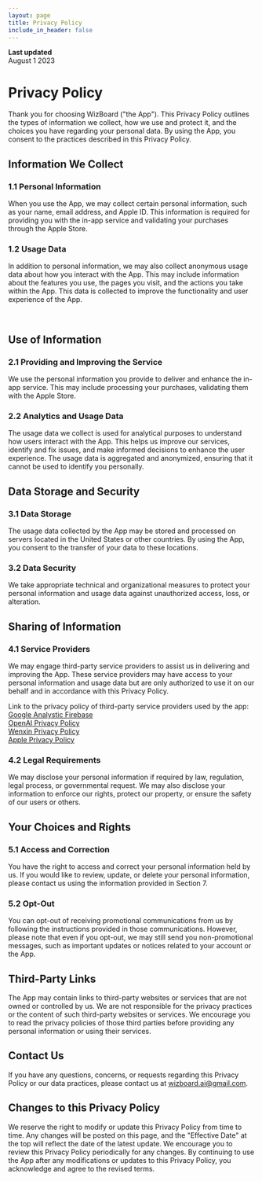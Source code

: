 ```yaml
---
layout: page
title: Privacy Policy
include_in_header: false
---
```


**Last updated**  
August 1 2023

# Privacy Policy
Thank you for choosing WizBoard  ("the App"). This Privacy Policy outlines the types of information we collect, how we use and protect it, and the choices you have regarding your personal data. By using the App, you consent to the practices described in this Privacy Policy.
<br>

## Information We Collect
### 1.1 Personal Information
When you use the App, we may collect certain personal information, such as your name, email address, and Apple ID. This information is required for providing you with the in-app service and validating your purchases through the Apple Store.

### 1.2 Usage Data
In addition to personal information, we may also collect anonymous usage data about how you interact with the App. This may include information about the features you use, the pages you visit, and the actions you take within the App. This data is collected to improve the functionality and user experience of the App.

<br>

## Use of Information
### 2.1  Providing and Improving the Service
We use the personal information you provide to deliver and enhance the in-app service. This may include processing your purchases, validating them with the Apple Store.

### 2.2  Analytics and Usage Data
The usage data we collect is used for analytical purposes to understand how users interact with the App. This helps us improve our services, identify and fix issues, and make informed decisions to enhance the user experience. The usage data is aggregated and anonymized, ensuring that it cannot be used to identify you personally.
<br>

## Data Storage and Security
### 3.1  Data Storage
The usage data collected by the App may be stored and processed on servers located in the United States or other countries. By using the App, you consent to the transfer of your data to these locations.
<br>

### 3.2  Data Security
We take appropriate technical and organizational measures to protect your personal information and usage data against unauthorized access, loss, or alteration. 

## Sharing of Information
### 4.1  Service Providers
We may engage third-party service providers to assist us in delivering and improving the App. These service providers may have access to your personal information and usage data but are only authorized to use it on our behalf and in accordance with this Privacy Policy.

Link to the privacy policy of third-party service providers used by the app: <br>
[Google Analystic Firebase](https://firebase.google.com/support/privacy) <br>
[OpenAI Privacy Policy](https://openai.com/policies/privacy-policy) <br>
[Wenxin Privacy Policy](https://wenxin.baidu.com/AIDP/wenxin/Yl6th25am) <br>
[Apple Privacy Policy](https://www.apple.com/legal/privacy/en-ww/) <br>

### 4.2  Legal Requirements
We may disclose your personal information if required by law, regulation, legal process, or governmental request. We may also disclose your information to enforce our rights, protect our property, or ensure the safety of our users or others.

## Your Choices and Rights
### 5.1  Access and Correction
You have the right to access and correct your personal information held by us. If you would like to review, update, or delete your personal information, please contact us using the information provided in Section 7.
### 5.2   Opt-Out
You can opt-out of receiving promotional communications from us by following the instructions provided in those communications. However, please note that even if you opt-out, we may still send you non-promotional messages, such as important updates or notices related to your account or the App.

## Third-Party Links
The App may contain links to third-party websites or services that are not owned or controlled by us. We are not responsible for the privacy practices or the content of such third-party websites or services. We encourage you to read the privacy policies of those third parties before providing any personal information or using their services.

## Contact Us
If you have any questions, concerns, or requests regarding this Privacy Policy or our data practices, please contact us at wizboard.ai@gmail.com.

## Changes to this Privacy Policy
We reserve the right to modify or update this Privacy Policy from time to time. Any changes will be posted on this page, and the "Effective Date" at the top will reflect the date of the latest update. We encourage you to review this Privacy Policy periodically for any changes.
By continuing to use the App after any modifications or updates to this Privacy Policy, you acknowledge and agree to the revised terms.

